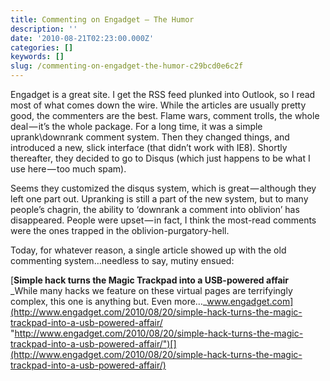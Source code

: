 ```yaml
---
title: Commenting on Engadget — The Humor
description: ''
date: '2010-08-21T02:23:00.000Z'
categories: []
keywords: []
slug: /commenting-on-engadget-the-humor-c29bcd0e6c2f
---
```


Engadget is a great site. I get the RSS feed plunked into Outlook, so I read most of what comes down the wire. While the articles are usually pretty good, the commenters are the best. Flame wars, comment trolls, the whole deal — it’s the whole package. For a long time, it was a simple uprank\\downrank comment system. Then they changed things, and introduced a new, slick interface (that didn’t work with IE8). Shortly thereafter, they decided to go to Disqus (which just happens to be what I use here — too much spam).

Seems they customized the disqus system, which is great — although they left one part out. Upranking is still a part of the new system, but to many people’s chagrin, the ability to ‘downrank a comment into oblivion’ has disappeared. People were upset — in fact, I think the most-read comments were the ones trapped in the oblivion-purgatory-hell.

Today, for whatever reason, a single article showed up with the old commenting system…needless to say, mutiny ensued:

[**Simple hack turns the Magic Trackpad into a USB-powered affair**  
_While many hacks we feature on these virtual pages are terrifyingly complex, this one is anything but. Even more…_www.engadget.com](http://www.engadget.com/2010/08/20/simple-hack-turns-the-magic-trackpad-into-a-usb-powered-affair/ "http://www.engadget.com/2010/08/20/simple-hack-turns-the-magic-trackpad-into-a-usb-powered-affair/")[](http://www.engadget.com/2010/08/20/simple-hack-turns-the-magic-trackpad-into-a-usb-powered-affair/)
